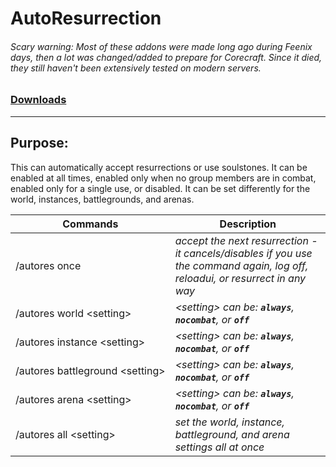 # AutoResurrection

###### Scary warning: Most of these addons were made long ago during Feenix days, then a lot was changed/added to prepare for Corecraft. Since it died, they still haven't been extensively tested on modern servers.

### [Downloads](https://github.com/Shanghi/AutoResurrection/releases)

***

## Purpose:
This can automatically accept resurrections or use soulstones. It can be enabled at all times, enabled only when no group members are in combat, enabled only for a single use, or disabled. It can be set differently for the world, instances, battlegrounds, and arenas.

| Commands | Description |
| --- | --- |
| /autores once                    | _accept the next resurrection -<br/>it cancels/disables if you use the command again, log off, reloadui, or resurrect in any way_ |
| /autores world \<setting>        | _\<setting> can be: **`always`**, **`nocombat`**, or **`off`**_ |
| /autores instance \<setting>     | _\<setting> can be: **`always`**, **`nocombat`**, or **`off`**_ |
| /autores&nbsp;battleground&nbsp;\<setting> | _\<setting> can be: **`always`**, **`nocombat`**, or **`off`**_ |
| /autores arena \<setting>        | _\<setting> can be: **`always`**, **`nocombat`**, or **`off`**_ |
| /autores all \<setting>          | _set the world, instance, battleground, and arena settings all at once_ |
